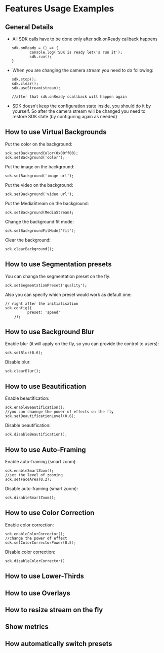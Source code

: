 # Features Usage Examples

## General Details

 * All SDK calls have to be done only after sdk.onReady callback happens
 ```
    sdk.onReady = () => {
            console.log('SDK is ready let\'s run it');
            sdk.run();
    }

 ```
 * When you  are changing the camera stream you need to do following:
 ```
    sdk.stop();
    sdk.clear();
    sdk.useStream(stream);

    //after that sdk.onReady ccallback will happen again
 ```
 * SDK doesn't keep the configuration state inside, you should do it by yourself. So after the camera stream will be changed you need to restore SDK state (by configuring again as needed)

## How to use Virtual Backgrounds

Put the color on the background:
```
sdk.setBackgroundColor(0x00ff00);
sdk.setBackground('color');
```

Put the image on the background:
```
sdk.setBackground('image url');
```

Put the video on the background:
```
sdk.setBackground('video url');
```

Put the MediaStream on the background:
```
sdk.setBackground(MediaStream);
```

Change the background fit mode:
```
sdk.setBackgroundFitMode('fit');
```

Clear the background:
```
sdk.clearBackground();
```

## How to use Segmentation presets

You can  changa the segmentation preset on the fly:
```
sdk.setSegmentationPreset('quality');
```

Also you can specify which preset would work as default one:
```
// right after the initialisation
sdk.config({
          preset: 'speed'
	});

```

## How to use Background Blur

Enable blur (it will apply on the fly, so you can provide the control to users):
```
sdk.setBlur(0.6);
```

Disable blur:
```
sdk.clearBlur();
```

## How to use Beautification

Enable beautification:
```
sdk.enableBeautification();
//you can chamnge the power of effects on the fly
sdk.setBeautificationLevel(0.6);
```

Disable beautification:
```
sdk.disableBeautification();
```

## How to use Auto-Framing

Enable auto-framing (smart zoom):
```
sdk.enableSmartZoom();
//set the level of zooming
sdk.setFaceArea(0.2);
```

Disable auto-framing (smart zoom):
```
sdk.disableSmartZoom();
```


## How to use Color Correction

Enable color correction:
```
sdk.enableColorCorrector();
//change the power of effect
sdk.setColorCorrectorPower(0.5);
```

Disable color correction:
```
sdk.disableColorCorrector()
```

## How to use Lower-Thirds

## How to use Overlays

## How to resize stream on the fly

## Show metrics

## How automatically switch presets
